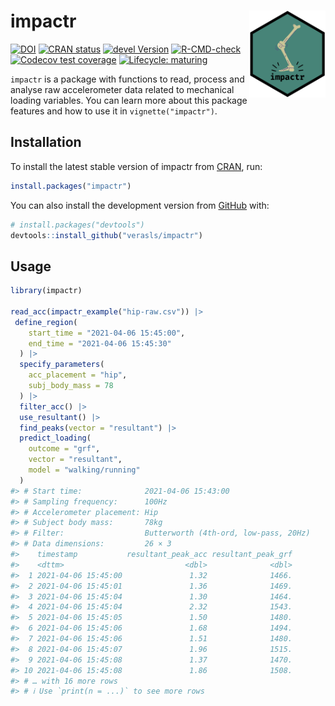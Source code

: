 
<!-- README.md is generated from README.Rmd. Please edit that file -->

# impactr <a href='https://github.com/verasls/impactr'><img src='man/figures/logo.png' align="right" height="139" /></a>

<!-- badges: start -->

[![DOI](https://zenodo.org/badge/DOI/10.5281/zenodo.5035522.svg)](https://doi.org/10.5281/zenodo.5035522)
[![CRAN
status](https://www.r-pkg.org/badges/version/impactr)](https://CRAN.R-project.org/package=impactr)
[![devel
Version](https://img.shields.io/badge/devel-0.4.1.9000-brightgreen.svg)](https://github.com/verasls/impactr/)
[![R-CMD-check](https://github.com/verasls/impactr/workflows/R-CMD-check/badge.svg)](https://github.com/verasls/impactr/actions)
[![Codecov test
coverage](https://codecov.io/gh/verasls/impactr/branch/main/graph/badge.svg)](https://app.codecov.io/gh/verasls/impactr?branch=main)
[![Lifecycle:
maturing](https://img.shields.io/badge/lifecycle-maturing-blue.svg)](https://lifecycle.r-lib.org/articles/stages.html)
<!-- badges: end -->

`impactr` is a package with functions to read, process and analyse raw
accelerometer data related to mechanical loading variables. You can
learn more about this package features and how to use it in
`vignette("impactr")`.

## Installation

To install the latest stable version of impactr from
[CRAN](https://CRAN.R-project.org), run:

``` r
install.packages("impactr")
```

You can also install the development version from
[GitHub](https://github.com/) with:

``` r
# install.packages("devtools")
devtools::install_github("verasls/impactr")
```

## Usage

``` r
library(impactr)

read_acc(impactr_example("hip-raw.csv")) |>
 define_region(
    start_time = "2021-04-06 15:45:00",
    end_time = "2021-04-06 15:45:30"
  ) |>
  specify_parameters(
    acc_placement = "hip",
    subj_body_mass = 78
  ) |>
  filter_acc() |>
  use_resultant() |>
  find_peaks(vector = "resultant") |>
  predict_loading(
    outcome = "grf",
    vector = "resultant",
    model = "walking/running"
  )
#> # Start time:              2021-04-06 15:43:00
#> # Sampling frequency:      100Hz
#> # Accelerometer placement: Hip
#> # Subject body mass:       78kg
#> # Filter:                  Butterworth (4th-ord, low-pass, 20Hz)
#> # Data dimensions:         26 × 3
#>    timestamp           resultant_peak_acc resultant_peak_grf
#>    <dttm>                           <dbl>              <dbl>
#>  1 2021-04-06 15:45:00               1.32              1466.
#>  2 2021-04-06 15:45:01               1.36              1469.
#>  3 2021-04-06 15:45:04               1.30              1464.
#>  4 2021-04-06 15:45:04               2.32              1543.
#>  5 2021-04-06 15:45:05               1.50              1480.
#>  6 2021-04-06 15:45:06               1.68              1494.
#>  7 2021-04-06 15:45:06               1.51              1480.
#>  8 2021-04-06 15:45:07               1.96              1515.
#>  9 2021-04-06 15:45:08               1.37              1470.
#> 10 2021-04-06 15:45:08               1.86              1508.
#> # … with 16 more rows
#> # ℹ Use `print(n = ...)` to see more rows
```
